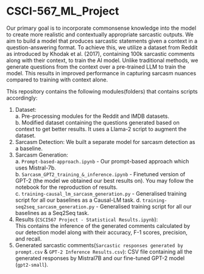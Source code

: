 # CSCI-567_ML_Project

Our primary goal is to incorporate commonsense knowledge into the model to create more realistic and contextually appropriate sarcastic outputs. We aim to build a model that produces sarcastic statements given a context in a question-answering format. To achieve this, we utilize a dataset from Reddit as introduced by Khodak et al. (2017), containing 100k sarcastic comments along with their context, to train the AI model. Unlike traditional methods, we generate questions from the context over a pre-trained LLM to train the model. This results in improved performance in capturing sarcasm nuances compared to training with context alone.

This repository contains the following modules(folders) that contains scripts accordingly:
1. Dataset:<br>
   a. Pre-processing modules for the Reddit and IMDB datasets.<br>
   b. Modified dataset containing the questions generated based on context to get better results. It uses a Llama-2 script to augment the dataset.<br>
3. Sarcasm Detection: We built a separate model for sarcasm detection as a baseline.  
4. Sarcasm Generation:<br>
   a. `Prompt-based-approach.ipynb` - Our prompt-based approach which uses Mistral-7b.<br>
   b. `Sarcasm_GPT2_training_&_inference.ipynb` - Finetuned version of GPT-2 (the model we obtained our best results on). You may follow the notebook for the reproduction of results. <br>
   c. `training-causal_lm_sarcasm_generation.py` - Generalised training script for all our baselines as a Causal-LM task.
   d. `training-seq2seq_sarcasm_generation.py` - Generalised training script for all our baselines as a Seq2Seq task.
6. Results (`CSCI567 Project - Statistical Results.ipynb`): <br>This contains the inference of the generated comments calculated by our detection model along with their accuracy, F-1 scores, precision, and recall.
7. Generated sarcastic comments(`Sarcastic responses generated by prompt.csv` & `GPT-2 Inference Results.csv`): CSV file containing all the generated responses by Mistral7B and our fine-tuned GPT-2 model (`gpt2-small`).
